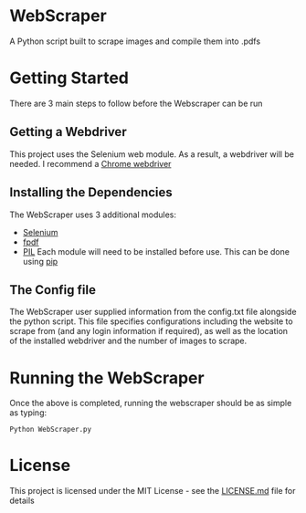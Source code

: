 # WebScraper
A Python script built to scrape images and compile them into .pdfs

# Getting Started
There are 3 main steps to follow before the Webscraper can be run

## Getting a Webdriver
This project uses the Selenium web module. As a result, a webdriver will be needed.
I recommend a [Chrome webdriver](http://chromedriver.chromium.org/getting-started)

## Installing the Dependencies
The WebScraper uses 3 additional modules:
* [Selenium](https://selenium-python.readthedocs.io)
* [fpdf](https://pyfpdf.readthedocs.io/en/latest/)
* [PIL](https://pillow.readthedocs.io/en/stable/)
Each module will need to be installed before use. This can be done using [pip](https://pip.pypa.io/en/stable/installing/)

## The Config file
The WebScraper user supplied information from the config.txt file alongside the python script.
This file specifies configurations including the website to scrape from (and any login information if required), 
as well as the location of the installed webdriver and the number of images to scrape.

# Running the WebScraper
Once the above is completed, running the webscraper should be as simple as typing:
```
Python WebScraper.py
```

# License
This project is licensed under the MIT License - see the [LICENSE.md](LICENSE.md) file for details

